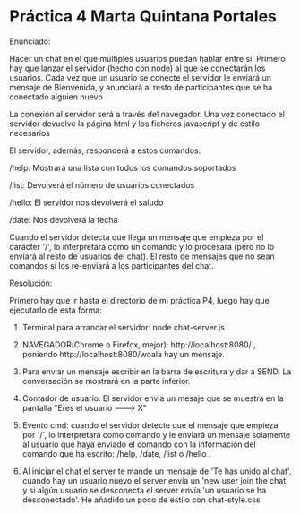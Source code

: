# Práctica 4   Marta Quintana Portales

Enunciado:

Hacer un chat en el que múltiples usuarios puedan hablar entre sí. Primero hay que lanzar el servidor (hecho con node) al que se conectarán los usuarios. Cada vez que un usuario se conecte el servidor le enviará un mensaje de Bienvenida, y anunciará al resto de participantes que se ha conectado alguien nuevo

La conexión al servidor será a través del navegador. Una vez conectado el servidor devuelve la página html y los ficheros javascript y de estilo necesarios

El servidor, además, responderá a estos comandos:

/help: Mostrará una lista con todos los comandos soportados

/list: Devolverá el número de usuarios conectados

/hello: El servidor nos devolverá el saludo

/date: Nos devolverá la fecha

Cuando el servidor detecta que llega un mensaje que empieza por el carácter '/', lo interpretará como un comando y lo procesará (pero no lo enviará al resto de usuarios del chat). El resto de mensajes que no sean comandos sí los re-enviará a los participantes del chat.


Resolución:

Primero hay que ir hasta el directorio de mi práctica P4, luego hay que ejecutarlo de esta forma:

1. Terminal para arrancar el servidor:  node chat-server.js

2. NAVEGADOR(Chrome o Firefox, mejor): http://localhost:8080/ , poniendo http://localhost:8080/woala hay un mensaje.

3. Para enviar un mensaje escribir en la barra de escritura y dar a SEND. La conversación se mostrará en la parte inferior.

4. Contador de usuario: El servidor envia un mesaje que se muestra en la pantalla "Eres el usuario ---> X"

5. Evento cmd: cuando el servidor detecte que el mensaje que empieza por '/', lo interpretará como comando y le enviará un mensaje solamente al usuario que haya enviado el comando con la información del comando que ha escrito: /help, /date, /list o /hello .

6. Al iniciar el chat el server te mande un mensaje de 'Te has unido al chat', cuando hay un usuario nuevo el server envía un 'new user join the chat' y si algún usuario se desconecta el server envía 'un usuario se ha desconectado'. 
He añadido un poco de estilo con chat-style.css
